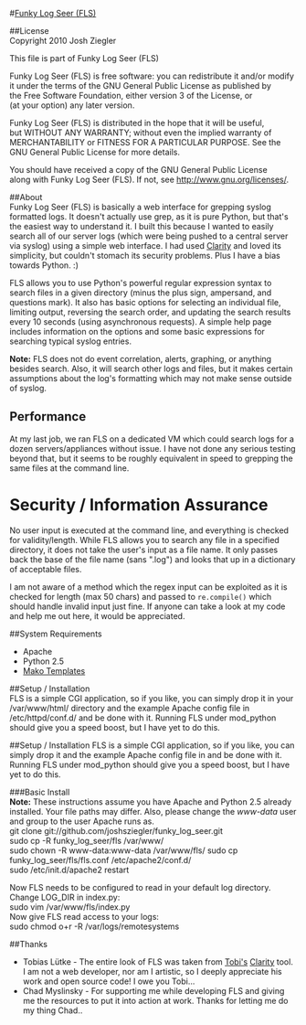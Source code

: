#[Funky Log Seer (FLS)](https://github.com/joshsziegler/funky_log_seer)  

##License  
Copyright 2010 Josh Ziegler  
  
This file is part of Funky Log Seer (FLS)  
  
Funky Log Seer (FLS) is free software: you can redistribute it and/or modify  
it under the terms of the GNU General Public License as published by  
the Free Software Foundation, either version 3 of the License, or  
(at your option) any later version.  
  
Funky Log Seer (FLS) is distributed in the hope that it will be useful,  
but WITHOUT ANY WARRANTY; without even the implied warranty of  
MERCHANTABILITY or FITNESS FOR A PARTICULAR PURPOSE. See the  
GNU General Public License for more details.  
  
You should have received a copy of the GNU General Public License  
along with Funky Log Seer (FLS). If not, see <http://www.gnu.org/licenses/>.  
  
##About  
Funky Log Seer (FLS) is basically a web interface for grepping syslog formatted logs.  It doesn't actually use grep, as it is pure Python, but that's the easiest way to understand it.  I built this because I wanted to easily search all of our server logs (which were being pushed to a central server via syslog) using a simple web interface.  I had used [Clarity](https://github.com/tobi/clarity) and loved its simplicity, but couldn't stomach its security problems.  Plus I have a bias towards Python. :)   
    
FLS allows you to use Python's powerful regular expression syntax to search files in a given directory (minus the plus sign, ampersand, and questions mark).  It also has basic options for selecting an individual file, limiting output, reversing the search order, and updating the search results every 10 seconds (using asynchronous requests).  A simple help page includes information on the options and some basic expressions for searching typical syslog entries.  
  
**Note:** FLS does not do event correlation, alerts, graphing, or anything besides search. Also, it will search other logs and files, but it makes certain assumptions about the log's formatting which may not make sense outside of syslog. 

## Performance
At my last job, we ran FLS on a dedicated VM which could search logs for a dozen servers/appliances without issue.  I have not done any serious testing beyond that, but it seems to be roughly equivalent in speed to grepping the same files at the command line.   
  
# Security / Information Assurance  
No user input is executed at the command line, and everything is checked for validity/length. While FLS allows you to search any file in a specified directory, it does not take the user's input as a file name.  It only passes back the base of the file name (sans ".log") and looks that up in a dictionary of acceptable files.   
  
I am not aware of a method which the regex input can be exploited as it is checked for length (max 50 chars) and passed to `re.compile()` which should handle invalid input just fine.  If anyone can take a look at my code and help me out here, it would be appreciated.   
  
##System Requirements  
- Apache    
- Python 2.5    
- [Mako Templates](http://www.makotemplates.org/)   
    
  
##Setup / Installation  
FLS is a simple CGI application, so if you like, you can simply drop it in your /var/www/html/ directory and the example Apache config file in /etc/httpd/conf.d/ and be done with it.  Running FLS under mod_python should give you a speed boost, but I have yet to do this.  
  
##Setup / Installation
FLS is a simple CGI application, so if you like, you can simply drop it and the example Apache config file in and be done with it.  Running FLS under mod_python should give you a speed boost, but I have yet to do this.  
    
###Basic Install  
**Note:** These instructions assume you have Apache and Python 2.5 already installed. Your file paths may differ. Also, please change the _www-data_ user and group to the user Apache runs as.   
    git clone git://github.com/joshsziegler/funky_log_seer.git   
    sudo cp -R funky_log_seer/fls /var/www/  
    sudo chown -R www-data:www-data /var/www/fls/ 
    sudo cp funky_log_seer/fls/fls.conf /etc/apache2/conf.d/  
    sudo /etc/init.d/apache2 restart  
  
  Now FLS needs to be configured to read in your default log directory. Change LOG_DIR in index.py:  
      sudo vim /var/www/fls/index.py  
  Now give FLS read access to your logs:  
      sudo chmod o+r -R /var/logs/remotesystems  
  
##Thanks  
- Tobias Lütke - The entire look of FLS was taken from [Tobi's](https://github.com/tobi) [Clarity]() tool.  I am not a web developer, nor am I artistic, so I deeply appreciate his work and open source code!  I owe you Tobi...   
- Chad Myslinsky - For supporting me while developing FLS and giving me the resources to put it into action at work. Thanks for letting me do my thing Chad..  
